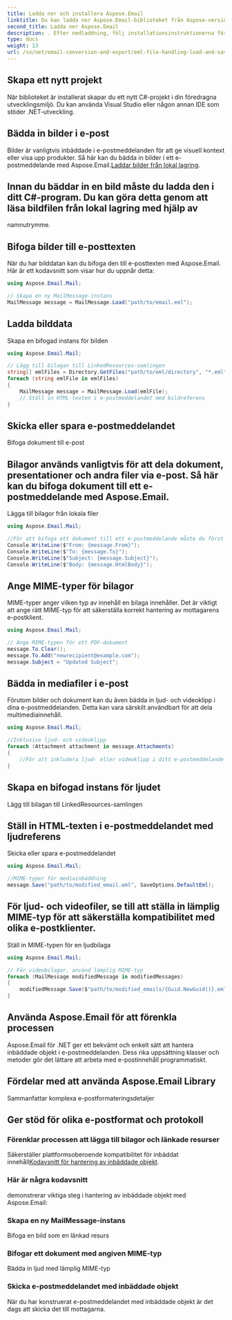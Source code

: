 ```yaml
---
title: Ladda ner och installera Aspose.Email
linktitle: Du kan ladda ner Aspose.Email-biblioteket från Aspose-versionerna:
second_title: Ladda ner Aspose.Email
description: . Efter nedladdning, följ installationsinstruktionerna för att ställa in biblioteket i ditt projekt.
type: docs
weight: 13
url: /sv/net/email-conversion-and-export/eml-file-handling-load-and-save-operations-in-csharp/
---
```


## Skapa ett nytt projekt

När biblioteket är installerat skapar du ett nytt C#-projekt i din föredragna utvecklingsmiljö. Du kan använda Visual Studio eller någon annan IDE som stöder .NET-utveckling.

## Bädda in bilder i e-post

Bilder är vanligtvis inbäddade i e-postmeddelanden för att ge visuell kontext eller visa upp produkter. Så här kan du bädda in bilder i ett e-postmeddelande med Aspose.Email.[Laddar bilder från lokal lagring](https://releases.aspose.com/email/net).

##  Innan du bäddar in en bild måste du ladda den i ditt C#-program. Du kan göra detta genom att läsa bildfilen från lokal lagring med hjälp av

 namnutrymme.

## Bifoga bilder till e-posttexten

När du har bilddatan kan du bifoga den till e-posttexten med Aspose.Email. Här är ett kodavsnitt som visar hur du uppnår detta:

```csharp
using Aspose.Email.Mail;

// Skapa en ny MailMessage-instans
MailMessage message = MailMessage.Load("path/to/email.eml");
```

##  Ladda bilddata

 Skapa en bifogad instans för bilden

```csharp
using Aspose.Email.Mail;

// Lägg till bilagan till LinkedResources-samlingen
string[] emlFiles = Directory.GetFiles("path/to/eml/directory", "*.eml");
foreach (string emlFile in emlFiles)
{
    MailMessage message = MailMessage.Load(emlFile);
    // Ställ in HTML-texten i e-postmeddelandet med bildreferens
}
```

##  Skicka eller spara e-postmeddelandet

Bifoga dokument till e-post

## Bilagor används vanligtvis för att dela dokument, presentationer och andra filer via e-post. Så här kan du bifoga dokument till ett e-postmeddelande med Aspose.Email.

Lägga till bilagor från lokala filer

```csharp
using Aspose.Email.Mail;

//För att bifoga ett dokument till ett e-postmeddelande måste du först ladda dokumentets data i ditt program.
Console.WriteLine($"From: {message.From}");
Console.WriteLine($"To: {message.To}");
Console.WriteLine($"Subject: {message.Subject}");
Console.WriteLine($"Body: {message.HtmlBody}");
```

## Ange MIME-typer för bilagor

MIME-typer anger vilken typ av innehåll en bilaga innehåller. Det är viktigt att ange rätt MIME-typ för att säkerställa korrekt hantering av mottagarens e-postklient.

```csharp
using Aspose.Email.Mail;

// Ange MIME-typen för ett PDF-dokument
message.To.Clear();
message.To.Add("newrecipient@example.com");
message.Subject = "Updated Subject";
```

## Bädda in mediafiler i e-post

Förutom bilder och dokument kan du även bädda in ljud- och videoklipp i dina e-postmeddelanden. Detta kan vara särskilt användbart för att dela multimediainnehåll.

```csharp
using Aspose.Email.Mail;

//Inklusive ljud- och videoklipp
foreach (Attachment attachment in message.Attachments)
{
    //För att inkludera ljud- eller videoklipp i ditt e-postmeddelande följer du en liknande process som att bädda in bilder. Ladda först mediafilens data och bifoga den sedan till e-postmeddelandet som en länkad resurs.
}
```

##  Skapa en bifogad instans för ljudet

 Lägg till bilagan till LinkedResources-samlingen

##  Ställ in HTML-texten i e-postmeddelandet med ljudreferens

 Skicka eller spara e-postmeddelandet

```csharp
using Aspose.Email.Mail;

//MIME-typer för mediainbäddning
message.Save("path/to/modified_email.eml", SaveOptions.DefaultEml);
```

## För ljud- och videofiler, se till att ställa in lämplig MIME-typ för att säkerställa kompatibilitet med olika e-postklienter.

 Ställ in MIME-typen för en ljudbilaga

```csharp
using Aspose.Email.Mail;

// För videobilagor, använd lämplig MIME-typ
foreach (MailMessage modifiedMessage in modifiedMessages)
{
    modifiedMessage.Save($"path/to/modified_emails/{Guid.NewGuid()}.eml", SaveOptions.DefaultEml);
}
```

## Använda Aspose.Email för att förenkla processen

Aspose.Email för .NET ger ett bekvämt och enkelt sätt att hantera inbäddade objekt i e-postmeddelanden. Dess rika uppsättning klasser och metoder gör det lättare att arbeta med e-postinnehåll programmatiskt.

## Fördelar med att använda Aspose.Email Library

Sammanfattar komplexa e-postformateringsdetaljer

## Ger stöd för olika e-postformat och protokoll

### Förenklar processen att lägga till bilagor och länkade resurser

Säkerställer plattformsoberoende kompatibilitet för inbäddat innehåll[Kodavsnitt för hantering av inbäddade objekt](https://releases.aspose.com/email/net).

### Här är några kodavsnitt

demonstrerar viktiga steg i hantering av inbäddade objekt med Aspose.Email:

###  Skapa en ny MailMessage-instans

 Bifoga en bild som en länkad resurs

###  Bifogar ett dokument med angiven MIME-typ

 Bädda in ljud med lämplig MIME-typ

### Skicka e-postmeddelandet med inbäddade objekt

När du har konstruerat e-postmeddelandet med inbäddade objekt är det dags att skicka det till mottagarna.